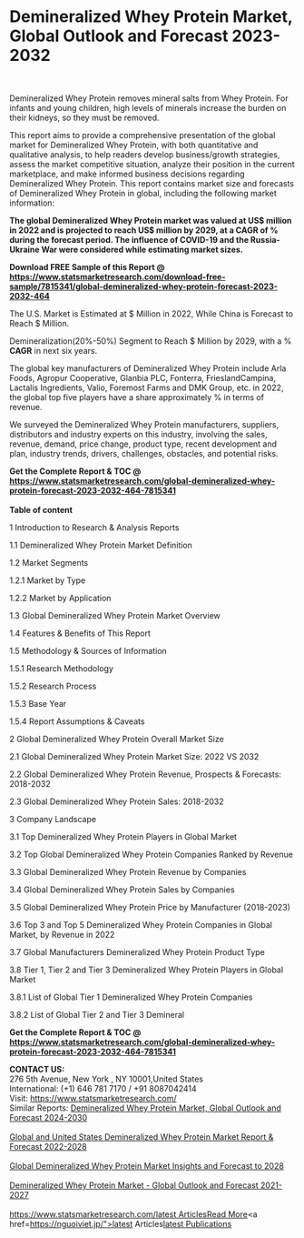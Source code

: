 <h1>Demineralized Whey Protein Market, Global Outlook and Forecast 2023-2032</h1><br/><p>Demineralized Whey Protein removes mineral salts from Whey Protein. For infants and young children, high levels of minerals increase the burden on their kidneys, so they must be removed.</p><p>This report aims to provide a comprehensive presentation of the global market for Demineralized Whey Protein, with both quantitative and qualitative analysis, to help readers develop business/growth strategies, assess the market competitive situation, analyze their position in the current marketplace, and make informed business decisions regarding Demineralized Whey Protein. This report contains market size and forecasts of Demineralized Whey Protein in global, including the following market information:</p><p><strong>The global Demineralized Whey Protein market was valued at US$ million in 2022 and is projected to reach US$ million by 2029, at a <strong>CAGR</strong> of % during the forecast period. The influence of COVID-19 and the Russia-Ukraine War were considered while estimating market sizes.</strong></p><p><strong>Download FREE Sample of this Report @ <a href="https://www.statsmarketresearch.com/download-free-sample/7815341/global-demineralized-whey-protein-forecast-2023-2032-464">https://www.statsmarketresearch.com/download-free-sample/7815341/global-demineralized-whey-protein-forecast-2023-2032-464</a></strong></p><p>The U.S. Market is Estimated at $ Million in 2022, While China is Forecast to Reach $ Million.</p><p>Demineralization(20%-50%) Segment to Reach $ Million by 2029, with a % <strong>CAGR</strong> in next six years.</p><p>The global key manufacturers of Demineralized Whey Protein include Arla Foods, Agropur Cooperative, Glanbia PLC, Fonterra, FrieslandCampina, Lactalis Ingredients, Valio, Foremost Farms and DMK Group, etc. in 2022, the global top five players have a share approximately % in terms of revenue.</p><p>We surveyed the Demineralized Whey Protein manufacturers, suppliers, distributors and industry experts on this industry, involving the sales, revenue, demand, price change, product type, recent development and plan, industry trends, drivers, challenges, obstacles, and potential risks.</p><div><b>Get the Complete Report & TOC @ <a href="https://www.statsmarketresearch.com/global-demineralized-whey-protein-forecast-2023-2032-464-7815341">https://www.statsmarketresearch.com/global-demineralized-whey-protein-forecast-2023-2032-464-7815341</a></b></div><br><b>Table of content</b><p>1 Introduction to Research & Analysis Reports<br />
 
  1.1 Demineralized Whey Protein Market Definition<br />
 
  1.2 Market Segments<br />
 
  1.2.1 Market by Type<br />
 
  1.2.2 Market by Application<br />
 
  1.3 Global Demineralized Whey Protein Market Overview<br />
 
  1.4 Features & Benefits of This Report<br />
 
  1.5 Methodology & Sources of Information<br />
 
  1.5.1 Research Methodology<br />
 
  1.5.2 Research Process<br />
 
  1.5.3 Base Year<br />
 
  1.5.4 Report Assumptions & Caveats<br />
 
 2 Global Demineralized Whey Protein Overall Market Size<br />
 
  2.1 Global Demineralized Whey Protein Market Size: 2022 VS 2032<br />
 
  2.2 Global Demineralized Whey Protein Revenue, Prospects & Forecasts: 2018-2032<br />
 
  2.3 Global Demineralized Whey Protein Sales: 2018-2032<br />
 
 3 Company Landscape<br />
 
  3.1 Top Demineralized Whey Protein Players in Global Market<br />
 
  3.2 Top Global Demineralized Whey Protein Companies Ranked by Revenue<br />
 
  3.3 Global Demineralized Whey Protein Revenue by Companies<br />
 
  3.4 Global Demineralized Whey Protein Sales by Companies<br />
 
  3.5 Global Demineralized Whey Protein Price by Manufacturer (2018-2023)<br />
 
  3.6 Top 3 and Top 5 Demineralized Whey Protein Companies in Global Market, by Revenue in 2022<br />
 
  3.7 Global Manufacturers Demineralized Whey Protein Product Type<br />
 
  3.8 Tier 1, Tier 2 and Tier 3 Demineralized Whey Protein Players in Global Market<br />
 
  3.8.1 List of Global Tier 1 Demineralized Whey Protein Companies<br />
 
  3.8.2 List of Global Tier 2 and Tier 3 Demineral<br><div><b>Get the Complete Report & TOC @ <a href="https://www.statsmarketresearch.com/global-demineralized-whey-protein-forecast-2023-2032-464-7815341">https://www.statsmarketresearch.com/global-demineralized-whey-protein-forecast-2023-2032-464-7815341</a></b></div></p> <b>CONTACT US:</b><br>276 5th Avenue, New York , NY 10001,United States<br>International: (+1) 646 781 7170 / +91 8087042414<br>Visit: <a href="https://www.statsmarketresearch.com/">https://www.statsmarketresearch.com/</a><br>Similar Reports: <a href="https://www.statsmarketresearch.com/global-demineralized-whey-protein-forecast-2023-2032-464-7815341">Demineralized Whey Protein Market, Global Outlook and Forecast 2024-2030</a><br/><br/><a href="https://www.statsmarketresearch.com/global-demineralized-whey-protein-forecast-2023-2032-464-7815341">Global and United States Demineralized Whey Protein Market Report & Forecast 2022-2028</a><br/><br/><a href="https://www.statsmarketresearch.com/global-demineralized-whey-protein-forecast-2023-2032-464-7815341">Global Demineralized Whey Protein Market Insights and Forecast to 2028</a><br/><br/><a href="https://www.statsmarketresearch.com/global-demineralized-whey-protein-forecast-2023-2032-464-7815341">Demineralized Whey Protein Market - Global Outlook and Forecast 2021-2027</a><br/><br/><a href="https://gyeongbokgung.com">https://www.statsmarketresearch.com/</a><a href="https://hallyeomaritime.com">latest Articles</a><a href="https://jingwansa.com">Read More</a><a href=https://nguoiviet.jp/">latest Articles</a><a href="https://www.intelmarketresearch.com/">latest Publications</a>